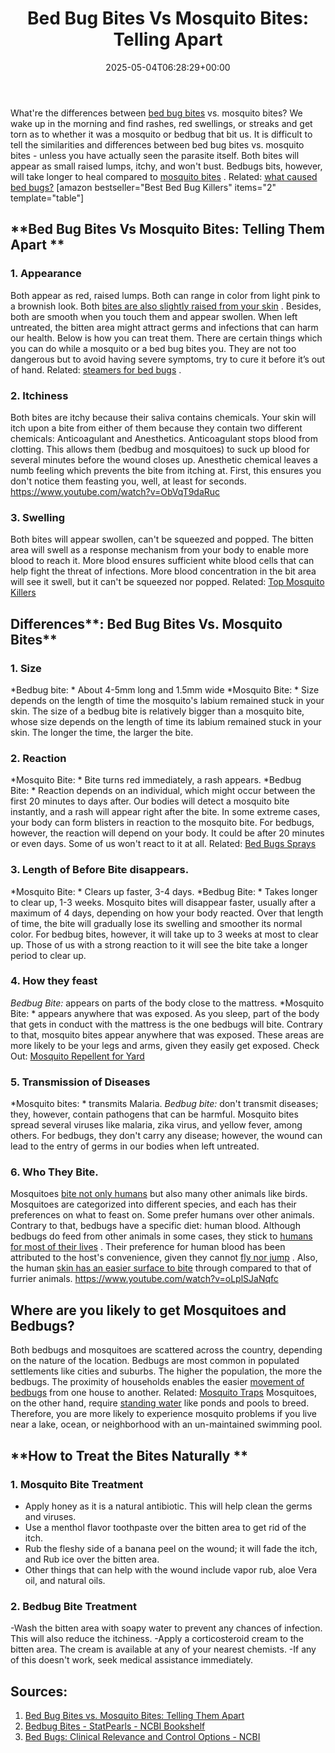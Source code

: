 ﻿---
layout: post
title: 'Bed Bug Bites Vs Mosquito Bites: Telling Apart'
date: '2025-05-04T06:28:29+00:00'
categories:
- Bed Bugs
- Guide
tags: []
slug: /bed-bug-bites-vs-mosquito-bites/
lastmod: 2025-05-07T12:21:23+03:00
---

What're the differences between
[bed bug bites](https://pestpolicy.com/pictures-of-bed-bug-bites/)
vs. mosquito bites? We wake up in the morning and find rashes, red swellings, or streaks and get torn as to whether it was a mosquito or bedbug that bit us.
It is difficult to tell the similarities and differences between bed bug bites vs. mosquito bites - unless you have actually seen the parasite itself.
Both bites will appear as small raised lumps, itchy, and won't bust. Bedbugs bits, however, will take longer to heal compared to
[mosquito bites](https://pestpolicy.com/spider-bite-vs-mosquito-bite/)
. Related:
[what caused bed bugs?](https://pestpolicy.com/what-causes-bed-bugs/)
[amazon bestseller="Best Bed Bug Killers" items="2" template="table"]
## **Bed Bug Bites Vs Mosquito Bites: Telling Them Apart **
### **1. Appearance**
Both appear as red, raised lumps. Both can range in color from light pink to a brownish look. Both
[bites are also slightly raised from your skin](https://pestpolicy.com/can-bed-bugs-live-in-your-skin/)
. Besides, both are smooth when you touch them and appear swollen.
When left untreated, the bitten area might attract germs and infections that can harm our health. Below is how you can treat them.
There are certain things which you can do while a mosquito or a bed bug bites you. They are not too dangerous but to avoid having severe symptoms, try to cure it before it’s out of hand. Related:
[steamers for bed bugs](https://pestpolicy.com/best-bed-bug-steamer/)
.
### **2. Itchiness**
Both bites are itchy because their saliva contains chemicals. Your skin will itch upon a bite from either of them because they contain two different chemicals: Anticoagulant and Anesthetics.
Anticoagulant stops blood from clotting. This allows them (bedbug and mosquitoes) to suck up blood for several minutes before the wound closes up.
Anesthetic chemical leaves a numb feeling which prevents the bite from itching at. First, this ensures you don't notice them feasting you, well, at least for seconds.
https://www.youtube.com/watch?v=ObVqT9daRuc
### **3. Swelling**
Both bites will appear swollen, can't be squeezed and popped. The bitten area will swell as a response mechanism from your body to enable more blood to reach it.
More blood ensures sufficient white blood cells that can help fight the threat of infections. More blood concentration in the bit area will see it swell, but it can't be squeezed nor popped. Related:
[Top Mosquito Killers](https://pestpolicy.com/best-mosquito-killer/)
## **Differences****: Bed Bug Bites Vs. Mosquito Bites**
### **1. Size**
*Bedbug bite: *
About 4-5mm long and 1.5mm wide
*Mosquito Bite: *
Size depends on the length of time the mosquito's labium remained stuck in your skin.
The size of a bedbug bite is relatively bigger than a mosquito bite, whose size depends on the length of time its labium remained stuck in your skin. The longer the time, the larger the bite.
### **2. Reaction**
*Mosquito Bite: *
Bite turns red immediately, a rash appears.
*Bedbug Bite: *
Reaction depends on an individual, which might occur between the first 20 minutes to days after.
Our bodies will detect a mosquito bite instantly, and a rash will appear right after the bite. In some extreme cases, your body can form blisters in reaction to the mosquito bite.
For bedbugs, however, the reaction will depend on your body. It could be after 20 minutes or even days. Some of us won't react to it at all. Related:
[Bed Bugs Sprays](https://pestpolicy.com/best-bed-bug-spray/)
### **3. Length of Before Bite disappears.**
*Mosquito Bite: *
Clears up faster, 3-4 days.
*Bedbug Bite: *
Takes longer to clear up, 1-3 weeks.
Mosquito bites will disappear faster, usually after a maximum of 4 days, depending on how your body reacted. Over that length of time, the bite will gradually lose its swelling and smoother its normal color.
For bedbug bites, however, it will take up to 3 weeks at most to clear up. Those of us with a strong reaction to it will see the bite take a longer period to clear up.
### **4. How they feast**
*Bedbug Bite:*
appears on parts of the body close to the mattress.
*Mosquito Bite: *
appears anywhere that was exposed.
As you sleep, part of the body that gets in conduct with the mattress is the one bedbugs will bite. Contrary to that, mosquito bites appear anywhere that was exposed.
These areas are more likely to be your legs and arms, given they easily get exposed. Check Out:
[Mosquito Repellent for Yard](https://pestpolicy.com/best-mosquito-yard-spray/)
### **5. Transmission of Diseases**
*Mosquito bites: *
transmits Malaria.
*Bedbug bite:*
don't transmit diseases; they, however, contain pathogens that can be harmful.
Mosquito bites spread several viruses like malaria, zika virus, and yellow fever, among others. For bedbugs, they don't carry any disease; however, the wound can lead to the entry of germs in our bodies when left untreated.
### **6. Who They Bite.**
Mosquitoes
[bite not only humans](https://pestpolicy.com/do-fleas-bite-humans/)
but also many other animals like birds. Mosquitoes are categorized into different species, and each has their preferences on what to feast on. Some prefer humans over other animals.
Contrary to that, bedbugs have a specific diet: human blood. Although bedbugs do feed from other animals in some cases, they stick to
[humans for most of their lives](https://pestpolicy.com/can-fleas-live-in-human-hair/)
.
Their preference for human blood has been attributed to the host's convenience, given they cannot
[fly nor jump](https://pestpolicy.com/do-bed-bugs-fly/)
. Also, the human
[skin has an easier surface to bite](https://pestpolicy.com/can-bed-bugs-live-in-your-skin/)
through compared to that of furrier animals.
https://www.youtube.com/watch?v=oLplSJaNqfc
## **Where are you likely to get Mosquitoes and Bedbugs?**
Both bedbugs and mosquitoes are scattered across the country, depending on the nature of the location.
Bedbugs are most common in populated settlements like cities and suburbs. The higher the population, the more the bedbugs. The proximity of households enables the easier
[movement of bedbugs](https://pestpolicy.com/do-bed-bugs-jump/)
from one house to another.
Related:
[Mosquito Traps](https://pestpolicy.com/best-mosquito-trap/)
Mosquitoes, on the other hand, require
[standing water](https://pestpolicy.com/how-to-unclog-a-bathtub-drain-with-standing-water/)
like ponds and pools to breed. Therefore, you are more likely to experience mosquito problems if you live near a lake, ocean, or neighborhood with an un-maintained swimming pool.
## **How to Treat the Bites Naturally **
### **1. Mosquito Bite Treatment**
- Apply honey as it is a natural antibiotic. This will help clean the germs and viruses.
- Use a menthol flavor toothpaste over the bitten area to get rid of the itch.
- Rub the fleshy side of a banana peel on the wound; it will fade the itch, and Rub ice over the bitten area.
- Other things that can help with the wound include vapor rub, aloe Vera oil, and natural oils.
### **2. Bedbug Bite Treatment**
-Wash the bitten area with soapy water to prevent any chances of infection. This will also reduce the itchiness.
-Apply a corticosteroid cream to the bitten area. The cream is available at any of your nearest chemists. -If any of this doesn't work, seek medical assistance immediately.
## Sources:
1. [Bed Bug Bites vs. Mosquito Bites: Telling Them Apart](https://www.healthline.com/health/bed-bug-bites-vs-mosquito-bites)
2. [Bedbug Bites - StatPearls - NCBI Bookshelf](https://www.ncbi.nlm.nih.gov/books/NBK538128/)
3. [Bed Bugs: Clinical Relevance and Control Options - NCBI](https://www.ncbi.nlm.nih.gov/pmc/articles/PMC3255965/)